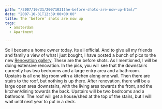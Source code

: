 ```yaml
---
path: "/2007/10/31/20071031the-before-shots-are-now-up-html/" 
date: "2007-10-31T12:39:00+00:00" 
title: The ‘before’ shots are now up
tags:
  - amsterdam
  - Apartment

---
```


  <p>
    So I became a home owner today. Its all official. And to give all my friends and family a view of what I just bought, I have posted a bunch of pics to the new <a href="/photos/renovation/default.aspx" target="_blank" class="broken_link">Renovation gallery</a>. These are the before shots. As I mentioned, I will be doing extensive renovation. In the pics, you will see that the downstairs currently has two bedrooms and a large entry area and a bathroom. Upstairs is all one big room with a kitchen along one wall. Then there are stairs to the roof, but nothing is up there. After renovation, there will be a large open area downstairs, with the living area towards the front, and the kitchen/dining towards the back. Upstairs will be two bedrooms and a bathroom. The roof will get a house/shed at the top of the stairs, but I will wait until next year to put in a deck.
  </p>
</div>